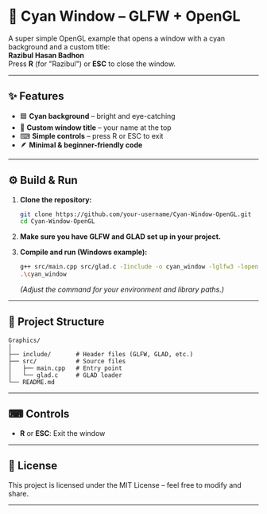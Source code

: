 # 🎨 Cyan Window – GLFW + OpenGL

A super simple OpenGL example that opens a window with a cyan background and a custom title:  
**Razibul Hasan Badhon**  
Press **R** (for "Razibul") or **ESC** to close the window.

---

## ✨ Features

- 🟦 **Cyan background** – bright and eye-catching
- 📝 **Custom window title** – your name at the top
- ⌨ **Simple controls** – press R or ESC to exit
- 🪶 **Minimal & beginner-friendly code**

---

## ⚙ Build & Run

1. **Clone the repository:**
   ```sh
   git clone https://github.com/your-username/Cyan-Window-OpenGL.git
   cd Cyan-Window-OpenGL
   ```

2. **Make sure you have GLFW and GLAD set up in your project.**

3. **Compile and run (Windows example):**
   ```sh
   g++ src/main.cpp src/glad.c -Iinclude -o cyan_window -lglfw3 -lopengl32 -lgdi32
   .\cyan_window
   ```
   *(Adjust the command for your environment and library paths.)*

---

## 📂 Project Structure

```
Graphics/
│
├── include/       # Header files (GLFW, GLAD, etc.)
├── src/           # Source files
│   ├── main.cpp   # Entry point
│   └── glad.c     # GLAD loader
└── README.md
```

---

## ⌨ Controls

- **R** or **ESC**: Exit the window

---

## 📜 License

This project is licensed under the MIT License – feel free to modify and share.

---
